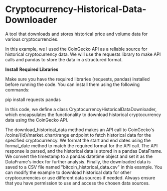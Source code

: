 # Cryptocurrency-Historical-Data-Downloader

A tool that downloads and stores historical price and volume data for various cryptocurrencies.


In this example, we I used the CoinGecko API as a reliable source for historical cryptocurrency data. We will use the requests library to make API calls and pandas to store the data in a structured format.

__Install Required Libraries__

Make sure you have the required libraries (requests, pandas) installed before running the code. You can install them using the following commands:

pip install requests pandas

In this code, we define a class CryptocurrencyHistoricalDataDownloader, which encapsulates the functionality to download historical cryptocurrency data using the CoinGecko API.

The download_historical_data method makes an API call to CoinGecko's /coins/{id}/market_chart/range endpoint to fetch historical data for the specified cryptocurrency.
We format the start and end dates using the format_date method to match the required format for the API call.
The API response is parsed, and the historical data is stored in a pandas DataFrame. We convert the timestamp to a pandas datetime object and set it as the DataFrame's index for further analysis.
Finally, the downloaded data is saved to a CSV file named "bitcoin_historical_data.csv" in this example.
You can modify the example to download historical data for other cryptocurrencies or use different data sources if needed. Always ensure that you have permission to use and access the chosen data sources.


